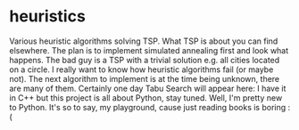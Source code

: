 # heuristics
Various heuristic algorithms solving TSP. What TSP is about you can find elsewhere.
The plan is to implement simulated annealing first and look what happens. The bad guy is a TSP with a trivial solution e.g. all cities located on a circle. I really want to know how heuristic algorithms fail (or maybe not). The next algorithm to implement is at the time being unknown, there are many of them. Certainly one day Tabu Search will appear here: I have it in C++ but this project is all about Python, stay tuned.
Well, I'm pretty new to Python. It's so to say, my playground, cause just reading books is boring :(
